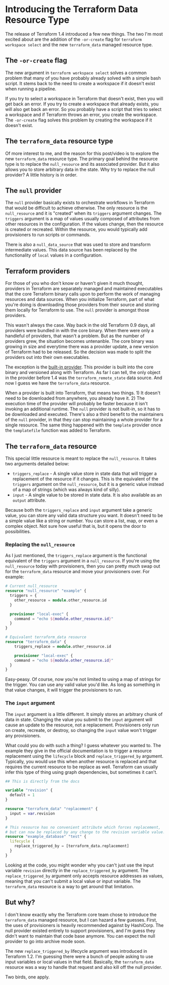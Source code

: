 # Introducing the Terraform Data Resource Type

The release of Terraform 1.4 introduced a few new things. The two I'm most excited about are the addition of the `-or-create` flag for `terraform workspace select` and the new `terraform_data` managed resource type.

## The `-or-create` flag

The new argument in `terraform workspace select` solves a common problem that many of you have probably already solved with a simple bash script. It stems back to the need to create a workspace if it doesn't exist when running a pipeline.

If you try to select a workspace in Terraform that doesn't exist, then you will get back an error. If you try to create a workspace that already exists, you will also get back an error. So you probably have a script that tries to select a workspace and if Terraform throws an error, you create the workspace. The `-or-create` flag solves this problem by creating the workspace if it doesn't exist.

## The `terraform_data` resource type

Of more interest to me, and the reason for this post/video is to explore the new `terraform_data` resource type. The primary goal behind the resource type is to replace the `null_resource` and its associated provider. But it also allows you to store arbitrary data in the state. Why try to replace the null provider? A little history is in order.

## The `null` provider

The `null` provider basically exists to orchestrate workflows in Terraform that would be difficult to achieve otherwise. The only resource is the `null_resource` and it is "created" when its `triggers` argument changes. The `triggers` argument is a map of values usually composed of attributes from other resources in the configuration. If the values change, then the resource is created or recreated. Within the resource, you would typically add provisioners to run scripts or commands.

There is also a `null_data_source` that was used to store and transform intermediate values. This data source has been replaced by the functionality of `local` values in a configuration.

## Terraform providers

For those of you who don't know or haven't given it much thought, providers in Terraform are separately managed and maintained executables that the core Terraform binary calls upon to perform the work of managing resources and data sources. When you initialize Terraform, part of what you're doing is downloading those providers from their source and storing them locally for Terraform to use. The `null` provider is amongst those providers.

This wasn't always the case. Way back in the old Terraform 0.9 days, all providers were bundled in with the core binary. When there were only a handleful of providers, that wasn't a problem. But as the number of providers grew, the situation becomes untenanble. The core binary was growing in size and everytime there was a provider update, a new version of Terraform had to be released. So the decision was made to split the providers out into their own executables.

The exception is the [built-in provider](https://developer.hashicorp.com/terraform/language/providers/requirements#built-in-providers). This provider is built into the core binary and versioned along with Terraform. As far I can tell, the only object in the provider before 1.4 was the `terraform_remote_state` data source. And now I guess we have the `terraform_data` resource.

When a provider is built into Terraform, that means two things. 1) It doesn't need to be downloaded from anywhere, you already have it. 2) The execution time of the provider will probably be faster because it isn't invoking an additional runtime. The `null` provider is not built-in, so it has to be downloaded and executed. There's also a third benefit to the maintainers of the `null` provider, in that they can stop maintaining a whole provider for a single resource. The same thing happened with the `template` provider once the `templatefile` function was added to Terraform.

## The `terraform_data` resource

This special little resource is meant to replace the `null_resource`. It takes two arguments detailed below:

* `triggers_replace` - A single value store in state data that will trigger a replacement of the resource if it changes. This is the equivalent of the `triggers` argument on the `null_resource`, but it is a generic value instead of a map of strings (which was always kind of silly).
* `input` - A single value to be stored in state data. It is also available as an `output` attribute.

Because both the `triggers_replace` and `input` argument take a generic value, you can store any valid data structure you want. It doesn't need to be a simple value like a string or number. You can store a list, map, or even a complex object. Not sure how useful that is, but it opens the door to possibilities.

### Replacing the `null_resource`

As I just mentioned, the `triggers_replace` argument is the functional equivalent of the `triggers` argument in a `null_resource`. If you're using the `null_resource` today with provisioners, then you can pretty much swap out for the `terraform_data` resource and move your provisioners over. For example:

```terraform
# Current null_resource
resource "null_resource" "example" {
  triggers = {
    other_resource = module.other_resource.id
  }

  provisioner "local-exec" {
    command = "echo ${module.other_resource.id}"
  }
}
```

```terraform
# Equivalent terraform_data resource
resource "terraform_data" {
    triggers_replace = module.other_resource.id

    provisioner "local-exec" {
    command = "echo ${module.other_resource.id}"
  }
}
```

Easy-peasy. Of course, now you're not limited to using a map of strings for the trigger. You can use any valid value you'd like. As long as something in that value changes, it will trigger the provisioners to run.

### The `input` argument

The `input` argument is a little different. It simply stores an arbitrary chunk of data in state. Changing the value you submit to the `input` argument will cause an update to the resource, not a replacement. Provisioners only run on create, recreate, or destroy, so changing the `input` value won't trigger any provisioners.

What could you do with such a thing? I guess whatever you wanted to. The example they give in the official documentation is to trigger a resource replacement using the `lifecycle` block and `replace_triggered_by` argument. Typically, you would use this when another resource is replaced and that requires the current resource to be replace as well. Terraform can usually infer this type of thing using graph dependencies, but sometimes it can't.

```terraform
## This is directly from the docs

variable "revision" {
  default = 1
}

resource "terraform_data" "replacement" {
  input = var.revision
}

# This resource has no convenient attribute which forces replacement,
# but can now be replaced by any change to the revision variable value.
resource "example_database" "test" {
  lifecycle {
    replace_triggered_by = [terraform_data.replacement]
  }
}

```

Looking at the code, you might wonder why you can't just use the input variable `revision` directly in the `replace_triggered_by` argument. The `replace_triggered_by` argument only accepts resource addresses as values, meaning that you can't submit a local value or input variable. The `terraform_data` resource is a way to get around that limitation.

## But why?

I don't know exactly why the Terraform core team chose to introduce the `terraform_data` managed resource, but I can hazard a few guesses. First, the uses of provisioners is heavily recommended against by HashiCorp. The null provider existed entirely to support provisioners, and I'm guess they didn't want to maintain that code base anymore. You can expect the null provider to go into archive mode soon.

The new `replace_triggered_by` lifecycle argument was introduced in Terraform 1.2. I'm guessing there were a bunch of people asking to use input variables or local values in that field. Basically, the `terraform_data` resource was a way to handle that request and also kill off the null provider.

Two birds, one apply.
